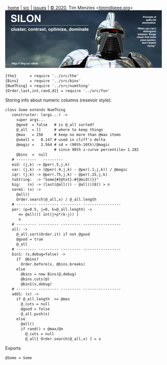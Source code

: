 <a name=top>&nbsp;<p></a>       
&nbsp;&nbsp;[home](http://tiny.cc/silon#top) |
[src](https://github.com/timm/silon/raw/master/src) | 
[issues](http://tiny.cc/silon) |
<a href="https://github.com/timm/silon/raw/master/raw/master/LICENSE.md">&copy; 2020</a>, Tim Menzies <<a href="mailto:timm@ieee.org">timm&commat;ieee.org</a>>
<br> [<img width=900 src="https://github.com/timm/silon/raw/master/etc/img/banner.jpg">](http://tiny.cc/silon)<br>


    {the}      = require '../src/the'
    {Bins}     = require '../src/bins'
    {NumThing} = require '../src/numthing'
    {Order,last,int,rand,d2} = require '../src/fun'

Storing info about numeric  columns (resevoir style):

    class Some extends NumThing
       constructor: (args...) ->
         super args...
         @good  = false   # is @_all sorted?
         @_all  = []      # where to keep things
         @max   = 256     # keep no more than @max items
         @small =   0.147 # used in cliff's delta
         @magic =   2.564 # sd = (90th-10th)/@magic
                          # since 90th z-curve percentile= 1.282
         @bins  =  null
       # ---------   ---------
       mid: (j,k) -> @per(.5,j,k)
       var: (j,k) -> (@per(.9,j,k) - @per(.1,j,k)) / @magic
       iqr: (j,k) -> @per(.75,j,k) - @per(.25,j,k)
       toString:  -> "Some{#{@txt}:#{@mid()}}"
       big:   (n) -> (last(@all()) - @all()[0]) > n
       norm1: (x) -> 
         @all()
         Order.search(@_all,x) / @_all.length
       # --------- --------- --------- -----------------
       per: (p=0.5, j=0, k=@_all.length) ->
          n= @all()[ int(j+p*(k-j)) ]
          n
       # --------- --------- --------- -----------------
       all: ->
         @_all.sort(Order.it) if not @good
         @good = true
         @_all
       # --------- --------- --------- -----------------
       bin1: (x,debug=false) -> 
         if  @bins?
           Order.before(x, @bins.breaks)
         else
           @bins = new Bins(@,debug)
           @bins.cuts(@)
           @bin1(x,debug)
       # --------- --------- --------- -----------------
       add1: (x) ->
         if @_all.length  <= @max
           @_cuts = null
           @good = false
           @_all.push(x)
         else
           @all()
           if rand() < @max/@n
             @_cuts = null
             @_all[ Order.search(@_all,x) ] = x

Exports

    @Some = Some

